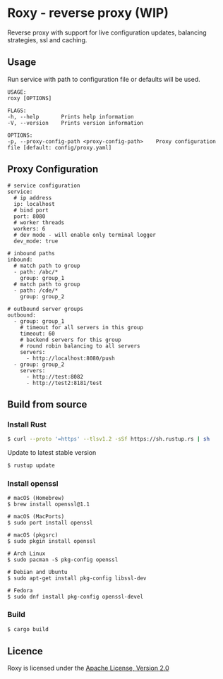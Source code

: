 # Roxy - reverse  proxy (WIP)
Reverse proxy with support for live configuration updates, balancing strategies, ssl and caching.

## Usage
Run service with path to configuration file or defaults will be used.

```
USAGE:
roxy [OPTIONS]

FLAGS:
-h, --help       Prints help information
-V, --version    Prints version information

OPTIONS:
-p, --proxy-config-path <proxy-config-path>    Proxy configuration file [default: config/proxy.yaml]
```

## Proxy Configuration
```
# service configuration
service:
  # ip address
  ip: localhost
  # bind port
  port: 8080
  # worker threads
  workers: 6
  # dev mode - will enable only terminal logger
  dev_mode: true

# inbound paths
inbound:
  # match path to group
  - path: /abc/*
    group: group_1
  # match path to group
  - path: /cde/*
    group: group_2

# outbound server groups
outbound:
  - group: group_1
    # timeout for all servers in this group
    timeout: 60
    # backend servers for this group
    # round robin balancing to all servers
    servers:
      - http://localhost:8080/push
  - group: group_2
    servers:
      - http://test:8082
      - http://test2:8181/test
```

## Build from source
### Install Rust
```bash
$ curl --proto '=https' --tlsv1.2 -sSf https://sh.rustup.rs | sh
```
Update to latest stable version
```bash
$ rustup update
```
### Install openssl
```
# macOS (Homebrew)
$ brew install openssl@1.1

# macOS (MacPorts)
$ sudo port install openssl

# macOS (pkgsrc)
$ sudo pkgin install openssl

# Arch Linux
$ sudo pacman -S pkg-config openssl

# Debian and Ubuntu
$ sudo apt-get install pkg-config libssl-dev

# Fedora
$ sudo dnf install pkg-config openssl-devel
```
### Build
```bash
$ cargo build
```

## Licence
Roxy is licensed under the [Apache License, Version 2.0](http://www.apache.org/licenses/LICENSE-2.0)
